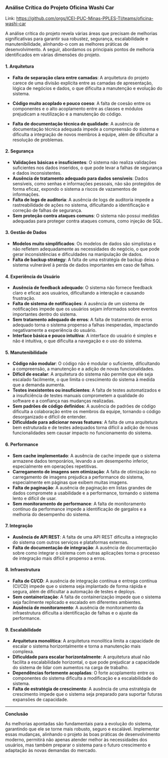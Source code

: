 ### Análise Crítica do Projeto Oficina Washi Car

Link: https://github.com/orgs/ICEI-PUC-Minas-PPLES-TI/teams/oficina-washi-car

A análise crítica do projeto  revela várias áreas que precisam de melhorias significativas para garantir sua robustez, segurança, escalabilidade e manutenibilidade, alinhando-o com as melhores práticas de desenvolvimento. A seguir, abordamos os principais pontos de melhoria identificados em várias dimensões do projeto.

#### 1. **Arquitetura**
   - **Falta de separação clara entre camadas**: A arquitetura do projeto carece de uma divisão explícita entre as camadas de apresentação, lógica de negócios e dados, o que dificulta a manutenção e evolução do sistema.
   - **Código muito acoplado e pouco coeso**: A falta de coesão entre os componentes e o alto acoplamento entre as classes e módulos prejudicam a reutilização e a manutenção do código.

   - **Falta de documentação técnica de qualidade**: A ausência de documentação técnica adequada impede a compreensão do sistema e dificulta a integração de novos membros à equipe, além de dificultar a resolução de problemas.

#### 2. **Segurança**
   - **Validações básicas e insuficientes**: O sistema não realiza validações suficientes nos dados inseridos, o que pode levar a falhas de segurança e dados inconsistentes.
   - **Ausência de tratamento adequado para dados sensíveis**: Dados sensíveis, como senhas e informações pessoais, não são protegidos de forma eficaz, expondo o sistema a riscos de vazamentos de informações.
   - **Falta de logs de auditoria**: A ausência de logs de auditoria impede a rastreabilidade de ações no sistema, dificultando a identificação e correção de falhas de segurança.
   - **Sem proteção contra ataques comuns**: O sistema não possui medidas adequadas para proteger contra ataques comuns, como injeção de SQL.

#### 3. **Gestão de Dados**
   - **Modelos muito simplificados**: Os modelos de dados são simplistas e não refletem adequadamente as necessidades do negócio, o que pode gerar inconsistências e dificuldades na manipulação de dados.
   - **Falta de backup strategy**: A falta de uma estratégia de backup deixa o sistema vulnerável à perda de dados importantes em caso de falhas.

#### 4. **Experiência do Usuário**
   - **Ausência de feedback adequado**: O sistema não fornece feedback claro e eficaz aos usuários, dificultando a interação e causando frustração.
   - **Falta de sistema de notificações**: A ausência de um sistema de notificações impede que os usuários sejam informados sobre eventos importantes dentro do sistema.
   - **Sem tratamento adequado de erros**: A falta de tratamento de erros adequado torna o sistema propenso a falhas inesperadas, impactando negativamente a experiência do usuário.
   - **Interface básica e pouco intuitiva**: A interface do usuário é simples e não é intuitiva, o que dificulta a navegação e o uso do sistema.

#### 5. **Manutenibilidade**
   - **Código não modular**: O código não é modular o suficiente, dificultando a compreensão, a manutenção e a adição de novas funcionalidades.
   - **Difícil de escalar**: A arquitetura do sistema não permite que ele seja escalado facilmente, o que limita o crescimento do sistema à medida que a demanda aumenta.
   - **Testes inexistentes ou insuficientes**: A falta de testes automatizados e a insuficiência de testes manuais comprometem a qualidade do software e a confiança nas mudanças realizadas.
   - **Sem padrões de código definidos**: A ausência de padrões de código dificulta a colaboração entre os membros da equipe, tornando o código desorganizado e difícil de entender.
   - **Dificuldade para adicionar novas features**: A falta de uma arquitetura bem estruturada e de testes adequados torna difícil a adição de novas funcionalidades sem causar impacto no funcionamento do sistema.

#### 6. **Performance**
   - **Sem cache implementado**: A ausência de cache impede que o sistema armazene dados temporários, levando a um desempenho inferior, especialmente em operações repetitivas.
   - **Carregamento de imagens sem otimização**: A falta de otimização no carregamento de imagens prejudica a performance do sistema, especialmente em páginas que exibem muitas imagens.
   - **Falta de paginação**: A ausência de paginação em listas grandes de dados compromete a usabilidade e a performance, tornando o sistema lento e difícil de usar.
   - **Sem monitoramento de performance**: A falta de monitoramento contínuo da performance impede a identificação de gargalos e a melhoria do desempenho do sistema.

#### 7. **Integração**
   - **Ausência de API REST**: A falta de uma API REST dificulta a integração do sistema com outros serviços e plataformas externas.
   - **Falta de documentação de integração**: A ausência de documentação sobre como integrar o sistema com outras aplicações torna o processo de integração mais difícil e propenso a erros.


#### 8. **Infraestrutura**
   - **Falta de CI/CD**: A ausência de integração contínua e entrega contínua (CI/CD) impede que o sistema seja implantado de forma rápida e segura, além de dificultar a automação de testes e deploys.
   - **Sem containerização**: A falta de containerização impede que o sistema seja facilmente replicado e escalado em diferentes ambientes.
   - **Ausência de monitoramento**: A ausência de monitoramento da infraestrutura dificulta a identificação de falhas e o ajuste da performance.


#### 9. **Escalabilidade**
   - **Arquitetura monolítica**: A arquitetura monolítica limita a capacidade de escalar o sistema horizontalmente e torna a manutenção mais complexa.
   - **Dificuldade para escalar horizontalmente**: A arquitetura atual não facilita a escalabilidade horizontal, o que pode prejudicar a capacidade do sistema de lidar com aumentos na carga de trabalho.
   - **Dependências fortemente acopladas**: O forte acoplamento entre os componentes do sistema dificulta a modificação e a escalabilidade do sistema.
   - **Falta de estratégia de crescimento**: A ausência de uma estratégia de crescimento impede que o sistema seja preparado para suportar futuras expansões de capacidade.

---

**Conclusão**

As melhorias apontadas são fundamentais para a evolução do sistema, garantindo que ele se torne mais robusto, seguro e escalável. Implementar essas mudanças, alinhando o projeto às boas práticas de desenvolvimento moderno, permitirá não apenas atender melhor às necessidades dos usuários, mas também preparar o sistema para o futuro crescimento e adaptação às novas demandas do mercado.